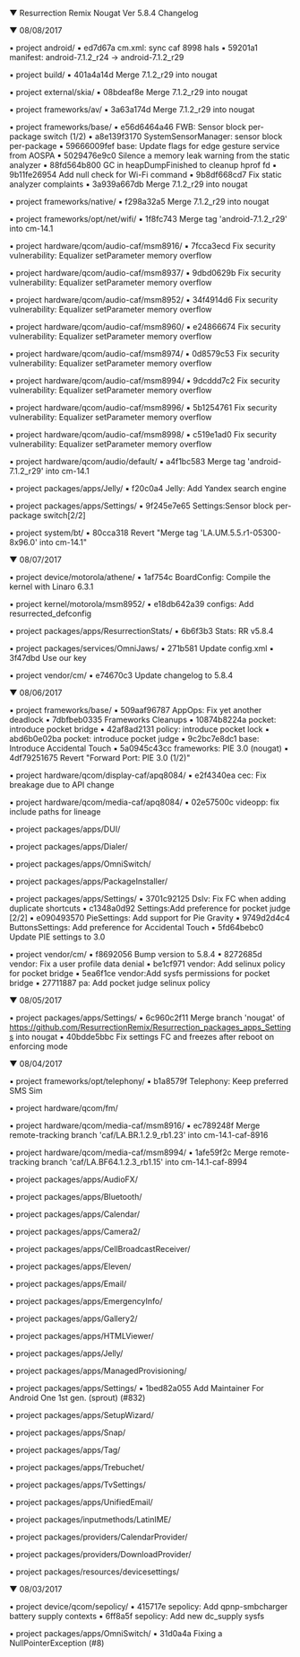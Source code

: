 
 ▼ Resurrection Remix Nougat Ver 5.8.4 Changelog


 ▼ 08/08/2017


 ▪ project android/
 ▪ ed7d67a cm.xml: sync caf 8998 hals
 ▪ 59201a1 manifest: android-7.1.2_r24 -> android-7.1.2_r29

 ▪ project build/
 ▪ 401a4a14d Merge 7.1.2_r29 into nougat

 ▪ project external/skia/
 ▪ 08bdeaf8e Merge 7.1.2_r29 into nougat

 ▪ project frameworks/av/
 ▪ 3a63a174d Merge 7.1.2_r29 into nougat

 ▪ project frameworks/base/
 ▪ e56d6464a46 FWB: Sensor block per-package switch (1/2)
 ▪ a8e139f3170 SystemSensorManager: sensor block per-package
 ▪ 59666009fef base: Update flags for edge gesture service from AOSPA
 ▪ 5029476e9c0 Silence a memory leak warning from the static analyzer
 ▪ 88fd564b800 GC in heapDumpFinished to cleanup hprof fd
 ▪ 9b11fe26954 Add null check for Wi-Fi command
 ▪ 9b8df668cd7 Fix static analyzer complaints
 ▪ 3a939a667db Merge 7.1.2_r29 into nougat

 ▪ project frameworks/native/
 ▪ f298a32a5 Merge 7.1.2_r29 into nougat

 ▪ project frameworks/opt/net/wifi/
 ▪ 1f8fc743 Merge tag 'android-7.1.2_r29' into cm-14.1

 ▪ project hardware/qcom/audio-caf/msm8916/
 ▪ 7fcca3ecd Fix security vulnerability: Equalizer setParameter memory overflow

 ▪ project hardware/qcom/audio-caf/msm8937/
 ▪ 9dbd0629b Fix security vulnerability: Equalizer setParameter memory overflow

 ▪ project hardware/qcom/audio-caf/msm8952/
 ▪ 34f4914d6 Fix security vulnerability: Equalizer setParameter memory overflow

 ▪ project hardware/qcom/audio-caf/msm8960/
 ▪ e24866674 Fix security vulnerability: Equalizer setParameter memory overflow

 ▪ project hardware/qcom/audio-caf/msm8974/
 ▪ 0d8579c53 Fix security vulnerability: Equalizer setParameter memory overflow

 ▪ project hardware/qcom/audio-caf/msm8994/
 ▪ 9dcddd7c2 Fix security vulnerability: Equalizer setParameter memory overflow

 ▪ project hardware/qcom/audio-caf/msm8996/
 ▪ 5b1254761 Fix security vulnerability: Equalizer setParameter memory overflow

 ▪ project hardware/qcom/audio-caf/msm8998/
 ▪ c519e1ad0 Fix security vulnerability: Equalizer setParameter memory overflow

 ▪ project hardware/qcom/audio/default/
 ▪ a4f1bc583 Merge tag 'android-7.1.2_r29' into cm-14.1

 ▪ project packages/apps/Jelly/
 ▪ f20c0a4 Jelly: Add Yandex search engine

 ▪ project packages/apps/Settings/
 ▪ 9f245e7e65 Settings:Sensor block per-package switch[2/2]

 ▪ project system/bt/
 ▪ 80cca318 Revert "Merge tag 'LA.UM.5.5.r1-05300-8x96.0' into cm-14.1"

 ▼ 08/07/2017


 ▪ project device/motorola/athene/
 ▪ 1af754c BoardConfig: Compile the kernel with Linaro 6.3.1

 ▪ project kernel/motorola/msm8952/
 ▪ e18db642a39 configs: Add resurrected_defconfig

 ▪ project packages/apps/ResurrectionStats/
 ▪ 6b6f3b3 Stats: RR v5.8.4

 ▪ project packages/services/OmniJaws/
 ▪ 271b581 Update config.xml
 ▪ 3f47dbd Use our key

 ▪ project vendor/cm/
 ▪ e74670c3 Update changelog to 5.8.4

 ▼ 08/06/2017


 ▪ project frameworks/base/
 ▪ 509aaf96787 AppOps: Fix yet another deadlock
 ▪ 7dbfbeb0335 Frameworks Cleanups
 ▪ 10874b8224a pocket: introduce pocket bridge
 ▪ 42af8ad2131 policy: introduce pocket lock
 ▪ abd6b0e02ba pocket: introduce pocket judge
 ▪ 9c2bc7e8dc1 base: Introduce Accidental Touch
 ▪ 5a0945c43cc frameworks: PIE 3.0 (nougat)
 ▪ 4df79251675 Revert "Forward Port: PIE 3.0 (1/2)"

 ▪ project hardware/qcom/display-caf/apq8084/
 ▪ e2f4340ea cec: Fix breakage due to API change

 ▪ project hardware/qcom/media-caf/apq8084/
 ▪ 02e57500c videopp: fix include paths for lineage

 ▪ project packages/apps/DUI/

 ▪ project packages/apps/Dialer/

 ▪ project packages/apps/OmniSwitch/

 ▪ project packages/apps/PackageInstaller/

 ▪ project packages/apps/Settings/
 ▪ 3701c92125 Dslv: Fix FC when adding duplicate shortcuts
 ▪ c1348a0d92 Settings:Add preference for pocket judge [2/2]
 ▪ e090493570 PieSettings: Add support for Pie Gravity
 ▪ 9749d2d4c4 ButtonsSettings: Add preference for Accidental Touch
 ▪ 5fd64bebc0 Update PIE settings to 3.0

 ▪ project vendor/cm/
 ▪ f8692056 Bump version to 5.8.4
 ▪ 8272685d vendor: Fix a user profile data denial
 ▪ be1cf971 vendor: Add selinux policy for pocket bridge
 ▪ 5ea6f1ce vendor:Add sysfs permissions for pocket bridge
 ▪ 27711887 pa: Add pocket judge selinux policy

 ▼ 08/05/2017


 ▪ project packages/apps/Settings/
 ▪ 6c960c2f11 Merge branch 'nougat' of https://github.com/ResurrectionRemix/Resurrection_packages_apps_Settings into nougat
 ▪ 40bdde5bbc Fix settings FC and freezes after reboot on enforcing mode

 ▼ 08/04/2017


 ▪ project frameworks/opt/telephony/
 ▪ b1a8579f Telephony: Keep preferred SMS Sim

 ▪ project hardware/qcom/fm/

 ▪ project hardware/qcom/media-caf/msm8916/
 ▪ ec789248f Merge remote-tracking branch 'caf/LA.BR.1.2.9_rb1.23' into cm-14.1-caf-8916

 ▪ project hardware/qcom/media-caf/msm8994/
 ▪ 1afe59f2c Merge remote-tracking branch 'caf/LA.BF64.1.2.3_rb1.15' into cm-14.1-caf-8994

 ▪ project packages/apps/AudioFX/

 ▪ project packages/apps/Bluetooth/

 ▪ project packages/apps/Calendar/

 ▪ project packages/apps/Camera2/

 ▪ project packages/apps/CellBroadcastReceiver/

 ▪ project packages/apps/Eleven/

 ▪ project packages/apps/Email/

 ▪ project packages/apps/EmergencyInfo/

 ▪ project packages/apps/Gallery2/

 ▪ project packages/apps/HTMLViewer/

 ▪ project packages/apps/Jelly/

 ▪ project packages/apps/ManagedProvisioning/

 ▪ project packages/apps/Settings/
 ▪ 1bed82a055 Add Maintainer For Android One 1st gen. (sprout) (#832)

 ▪ project packages/apps/SetupWizard/

 ▪ project packages/apps/Snap/

 ▪ project packages/apps/Tag/

 ▪ project packages/apps/Trebuchet/

 ▪ project packages/apps/TvSettings/

 ▪ project packages/apps/UnifiedEmail/

 ▪ project packages/inputmethods/LatinIME/

 ▪ project packages/providers/CalendarProvider/

 ▪ project packages/providers/DownloadProvider/

 ▪ project packages/resources/devicesettings/

 ▼ 08/03/2017


 ▪ project device/qcom/sepolicy/
 ▪ 415717e sepolicy: Add qpnp-smbcharger battery supply contexts
 ▪ 6ff8a5f sepolicy: Add new dc_supply sysfs

 ▪ project packages/apps/OmniSwitch/
 ▪ 31d0a4a Fixing a NullPointerException (#8)

